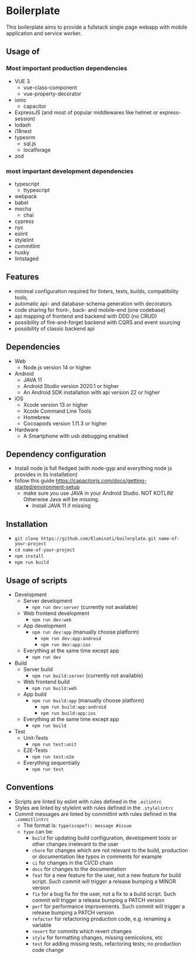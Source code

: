 # Boilerplate

This boilerplate aims to provide a fullstack single page webapp with mobile application and service worker.

## Usage of

### Most important production dependencies

- VUE 3
    - vue-class-component
    - vue-property-decorator
- ionic
    - capacitor
- ExpressJS (and most of popular middlewares like helmet or express-session)
- lodash
- i18next
- typeorm
    - sql.js
    - localforage
- zod

### most important development dependencies

- typescript
    - ttypescript
- webpack
- babel
- mocha
    - chai
- cypress
- nyc
- eslint
- stylelint
- commitlint
- husky
- lintstaged

## Features

- minimal configuration required for linters, tests, builds, compatibility tools,
- automatic api- and database-schema generation with decorators
- code sharing for front-, back- and mobile-end (one codebase)
- api mapping of frontend and backend with DDD (no CRUD)
- possibility of fire-and-forget backend with CQRS and event sourcing
- possibility of classic backend api

## Dependencies

- Web
    - Node.js version 14 or higher
- Android
    - JAVA 11
    - Android Studio version 2020.1 or higher
    - An Android SDK installation with api version 22 or higher
- iOS
    - Xcode version 13 or higher
    - Xcode Command Line Tools
    - Homebrew
    - Cocoapods version 1.11.3 or higher
- Hardware
    - A Smartphone with usb debugging enabled

## Dependency configuration

- Install node js full fledged (with node-gyp and everything node js provides in its installation)
- follow this guide https://capacitorjs.com/docs/getting-started/environment-setup
    - make sure you use JAVA in your Android Studio. NOT KOTLIN! Otherwise Java will be missing.
        - Install JAVA 11 if missing

## Installation

- `git clone https://github.com/Eluminati/boilerplate.git name-of-your-project`
- `cd name-of-your-project`
- `npm install`
- `npm run build`

## Usage of scripts

- Development
    - Server development
        - `npm run dev:server` (currently not available)
    - Web frontend development
        - `npm run dev:web`
    - App development
        - `npm run dev:app` (manually choose platform)
            - `npm run dev:app:android`
            - `npm run dev:app:ios`
    - Everything at the same time except app
        - `npm run dev`
- Build
    - Server build
        - `npm run build:server` (currently not available)
    - Web frontend build
        - `npm run build:web`
    - App build
        - `npm run build:app` (manually choose platform)
            - `npm run build:app:android`
            - `npm run build:app:ios`
    - Everything at the same time except app
        - `npm run build`
- Test
    - Unit-Tests
        - `npm run test:unit`
    - E2E-Tests
        - `npm run test:e2e`
    - Everything sequentially
        - `npm run test`

## Conventions

- Scripts are linted by eslint with rules defined in the `.eslintrc`
- Styles are linted by stylelint with rules defined in the `.stylelintrc`
- Commit messages are linted by commitlint with rules defined in the `.commitlintrc`
    - The format is: `type(scope?): message #issue`
    - `type` can be:
        - `build` for updating build configuration, development tools or other changes irrelevant to the user
        - `chore` for changes which are not relevant to the build, production or documentation like typos in comments for example
        - `ci` for changes in the CI/CD chain
        - `docs` for changes to the documentation
        - `feat` for a new feature for the user, not a new feature for build script. Such commit will trigger a release bumping a MINOR version
        - `fix` for a bug fix for the user, not a fix to a build script. Such commit will trigger a release bumping a PATCH version
        - `perf` for performance improvements. Such commit will trigger a release bumping a PATCH version
        - `refactor` for refactoring production code, e.g. renaming a variable
        - `revert` for commits which revert changes
        - `style` for formatting changes, missing semicolons, etc
        - `test` for adding missing tests, refactoring tests; no production code change
